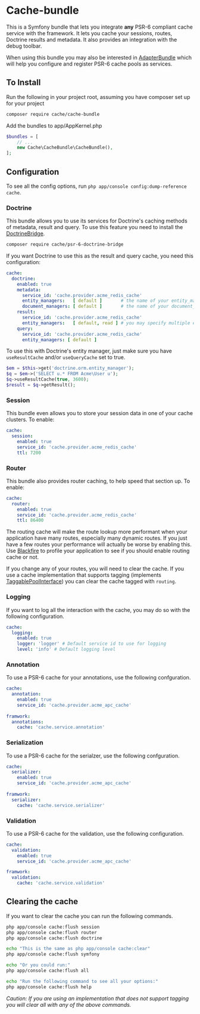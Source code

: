 # Cache-bundle 

This is a Symfony bundle that lets you integrate **any** PSR-6 compliant cache service with the framework. 
It lets you cache your sessions, routes, Doctrine results and metadata. It also provides an integration with the 
debug toolbar. 

When using this bundle you may also be interested in [AdapterBundle](adapter-bundle.md) which will help you configure 
and register PSR-6 cache pools as services.

## To Install

Run the following in your project root, assuming you have composer set up for your project

```sh
composer require cache/cache-bundle
```

Add the bundles to app/AppKernel.php

```php
$bundles = [
    // ...
    new Cache\CacheBundle\CacheBundle(),
];
```


## Configuration

To see all the config options, run `php app/console config:dump-reference cache`.

### Doctrine

This bundle allows you to use its services for Doctrine's caching methods of metadata, result and query. To use this 
feature you need to install the [DoctrineBridge]. 

```sh
composer require cache/psr-6-doctrine-bridge
```


If you want Doctrine to use this as the result and query cache, you need this configuration: 

```yml
cache:
  doctrine:
    enabled: true
    metadata:
      service_id: 'cache.provider.acme_redis_cache'
      entity_managers:   [ default ]       # the name of your entity_manager connection
      document_managers: [ default ]       # the name of your document_manager connection
    result:
      service_id: 'cache.provider.acme_redis_cache'
      entity_managers:   [ default, read ] # you may specify multiple entity_managers
    query:
      service_id: 'cache.provider.acme_redis_cache'
      entity_managers: [ default ]
```

To use this with Doctrine's entity manager, just make sure you have `useResultCache` and/or `useQueryCache` set to true. 

```php
$em = $this->get('doctrine.orm.entity_manager');
$q = $em->('SELECT u.* FROM Acme\User u');
$q->useResultCache(true, 3600); 
$result = $q->getResult();

```

### Session

This bundle even allows you to store your session data in one of your cache clusters. To enable:

```yml
cache:
  session:
    enabled: true
    service_id: 'cache.provider.acme_redis_cache'
    ttl: 7200
```

### Router

This bundle also provides router caching, to help speed that section up. To enable:

```yml
cache:
  router:
    enabled: true
    service_id: 'cache.provider.acme_redis_cache'
    ttl: 86400
```

The routing cache will make the route lookup more performant when your application have many routes, especially many 
dynamic routes. If you just have a few routes your performance will actually be worse by enabling this. 
Use [Blackfire](https://blackfire.io/) to profile your application to see if you should enable routing cache or not. 

If you change any of your routes, you will need to clear the cache. If you use a cache implementation that supports 
tagging (implements [TaggablePoolInterface](https://github.com/php-cache/taggable-cache/blob/master/src/TaggablePoolInterface.php)) 
you can clear the cache tagged with `routing`.

### Logging

If you want to log all the interaction with the cache, you may do so with the following configuration.

```yml
cache:
  logging:
    enabled: true
    logger: 'logger' # Default service id to use for logging
    level: 'info' # Default logging level
```

### Annotation

To use a PSR-6 cache for your annotations, use the following confguration.

```yml
cache:
  annotation:
    enabled: true
    service_id: 'cache.provider.acme_apc_cache'
    
framwork:
  annotations:
    cache: 'cache.service.annotation'
```

### Serialization

To use a PSR-6 cache for the serialzer, use the following confguration. 

```yml
cache:
  serializer:
    enabled: true
    service_id: 'cache.provider.acme_apc_cache'
    
framwork:
  serializer:
    cache: 'cache.service.serializer'
```

### Validation

To use a PSR-6 cache for the validation, use the following configuration. 

```yml
cache:
  validation:
    enabled: true
    service_id: 'cache.provider.acme_apc_cache'

framwork:
  validation:
    cache: 'cache.service.validation'
```


## Clearing the cache

If you want to clear the cache you can run the following commands.

```sh
php app/console cache:flush session
php app/console cache:flush router
php app/console cache:flush doctrine

echo "This is the same as php app/console cache:clear"
php app/console cache:flush symfony 

echo "Or you could run:"
php app/console cache:flush all

echo "Run the following command to see all your options:"
php app/console cache:flush help
```

*Caution: If you are using an implementation that does not support tagging you will clear all with any of the above commands.*


[CacheAdapterBundle]:https://github.com/php-cache/cache-adapter-bundle
[DoctrineBridge]:https://github.com/php-cache/doctrine-bridge
